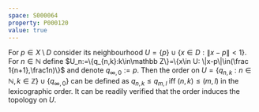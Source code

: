 ```yaml
---
space: S000064
property: P000120
value: true
---
```


For $p\in X\setminus D$ consider its neighbourhood $U=\{p\}\cup\{x\in D: \|x-p\|<1\}$.
For $n\in\mathbb N$ define $U_n:=\{q_{n,k}:k\in\mathbb Z\}=\{x\in U: \|x-p\|\in(\frac 1{n+1},\frac1n)\}$ and denote $q_{\infty,0}:=p$. Then the order on $U=\{q_{n,k}:n\in\mathbb N, k\in\mathbb Z\}\cup\{q_{\infty,0}\}$ can be defined as $q_{n,k}\leq q_{m,l}$ iff $(n,k)\leq(m,l)$ in the lexicographic order. It can be readily verified that
the order induces the topology on $U$.
